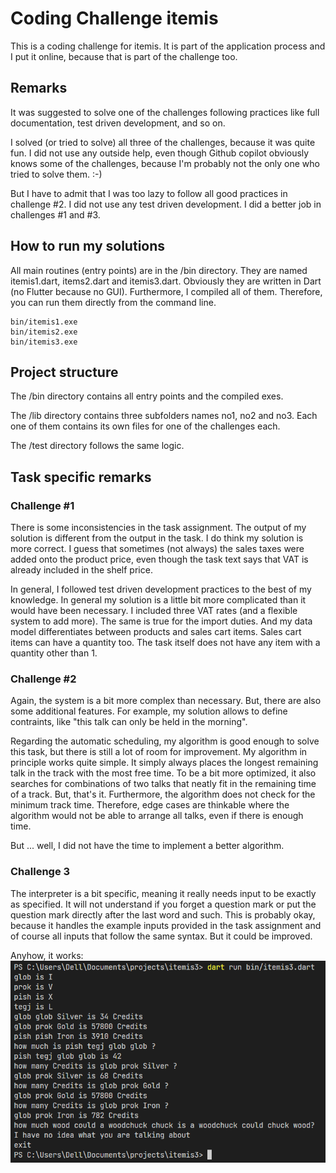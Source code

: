 # Coding Challenge itemis

This is a coding challenge for itemis. It is part of the application process and I put it online, because that is part of the challenge too.

## Remarks

It was suggested to solve one of the challenges following practices like full documentation, test driven development, and so on.

I solved (or tried to solve) all three of the challenges, because it was quite fun. I did not use any outside help, even though Github copilot obviously knows some of the challenges, because I'm probably not the only one who tried to solve them. :-)

But I have to admit that I was too lazy to follow all good practices in challenge #2. I did not use any test driven development. I did a better job in challenges #1 and #3.

## How to run my solutions

All main routines (entry points) are in the /bin directory. They are named itemis1.dart, items2.dart and itemis3.dart. Obviously they are written in Dart (no Flutter because no GUI). Furthermore, I compiled all of them. Therefore, you can run them directly from the command line.

```
bin/itemis1.exe
bin/itemis2.exe
bin/itemis3.exe
```

## Project structure

The /bin directory contains all entry points and the compiled exes.

The /lib directory contains three subfolders names no1, no2 and no3. Each one of them contains its own files for one of the challenges each.

The /test directory follows the same logic.

## Task specific remarks

### Challenge #1

There is some inconsistencies in the task assignment. The output of my solution is different from the output in the task. I do think my solution is more correct. I guess that sometimes (not always) the sales taxes were added onto the product price, even though the task text says that VAT is already included in the shelf price.

In general, I followed test driven development practices to the best of my knowledge. In general my solution is a little bit more complicated than it would have been necessary. I included three VAT rates (and a flexible system to add more). The same is true for the import duties. And my data model differentiates between products and sales cart items. Sales cart items can have a quantity too. The task itself does not have any item with a quantity other than 1.

### Challenge #2

Again, the system is a bit more complex than necessary. But, there are also some additional features. For example, my solution allows to define contraints, like "this talk can only be held in the morning".

Regarding the automatic scheduling, my algorithm is good enough to solve this task, but there is still a lot of room for improvement. My algorithm in principle works quite simple. It simply 
always places the longest remaining talk in the track with the most free time. To be a bit more 
optimized, it also searches for combinations of two talks that neatly fit in the remaining time of a track. But, that's it. Furthermore, the algorithm does not check for the minimum track time. Therefore, edge cases are thinkable where the algorithm would not be able to arrange all talks, even if there is enough time.

But ... well, I did not have the time to implement a better algorithm.

### Challenge 3

The interpreter is a bit specific, meaning it really needs input to be exactly as specified. It will not understand if you forget a question mark or put the question mark directly after the last word and such. This is probably okay, because it handles the example inputs provided in the task assignment and of course all inputs that follow the same syntax. But it could be improved.

Anyhow, it works:
![Screenshot of user interaction](/no3.PNG)

